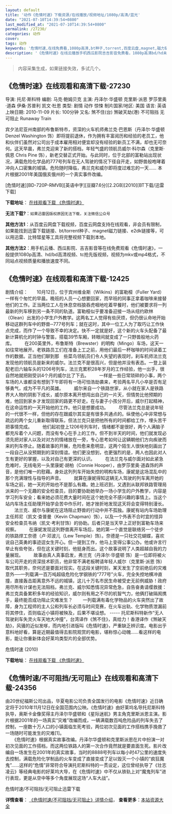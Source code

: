 ```yaml
---
layout: default
title: '动作《危情时速》下载资源/在线播放/视频地址/1080p/高清/蓝光'
date: "2021-07-10T14:39:54+0800"
last_modified_at: "2021-07-10T14:39:54+0800"
permalink: /27230/
categories: 动作
cover:
tags: 动作
keywords: '危情时速,在线免费看,1080p高清,bt种子,torrent,百度云盘,magnet,磁力链,迅雷下载资源'
description: '《危情时速》在线云播放手机西瓜影院吉吉影音免费看，1080p高清bd/hd未删减完整版和tc抢先枪版，mkv/mp4格式，附带bt/torrent种子、magnet/磁力链、百度云盘、网盘资源迅雷下载链接'
---
```


>内容采集生成，如果链接失效，多试几个。


## 《危情时速》在线观看和高清下载-27230

导演: 托尼·斯科特 编剧: 马克·鲍姆贝克 主演: 丹泽尔·华盛顿 克里斯·派恩 罗莎里奥·道森 伊桑·苏普利 凯文·杜恩 类型: 剧情 动作 惊悚 制片国家/地区: 美国 语言: 英语 上映日期: 2010-11-09 片长: 100分钟 又名: 煞不住(台) 煞破天劫(港) 不可阻挡 无可阻止 Runaway Train

宾夕法尼亚州南部的布鲁斯特市，资深的火车机师弗兰克·巴恩斯（丹泽尔·华盛顿 Denzel Washington 饰）即将提前退休，作为拥有丰富阅历和经验的老员工，他和伙伴们虽然对公司出于成本雇用相对便宜却没有经验的新员工不满，却也无可奈何。这天早晨，弗兰克迎来了新的搭档，年轻气盛的领航员威尔·科尔森（克里斯·佩恩 Chris Pine 饰），新老交替正式开始。与此同时，位于北部的富勒站出现状况，满载危险化学品的777号列车在无人驾驶的情况下径自开走，如野兽般咆哮着冲向人口密集的城镇。危险随时降临，弗兰克和威尔即将度过难忘的一天…… 本片根据2001年美国俄亥俄州的一个真实事件改编。


[危情时速][BD-720P-RMVB][英语中字][豆瓣7.6分][2.2GB][2010][BT下载/迅雷下载]

**下载地址**： [在线观看下载 《危情时速》](https://www.btdx8.com/torrent/unstoppable_2010.html) 


**无法下载?**：`如果迅雷因版权原因无法下载，关注微信公众号 `

**其他方法1**：从百度云网盘下载视频，百度云网盘支持在线观看，非会员有限制，如果能找到迅雷下载链接、bt/torrent种子、magnet磁力链接、e2dk链接等，可以用迅雷、比特彗星等工具将完整视频下载到本地。

**其他方法2**：用手机云播、西瓜影院、吉吉影音等在线免费观看《危情时速》，一般提供1080p高清、hd/bd高清视频、tc抢先版视频，视频为mkv或mp4格式，不同站点视频质量和播放速度不同。


## 《危情时速》在线观看和高清下载-12425

剧情介绍：　　10月12日，位于宾州维金斯（Wilkins）的富勒桠（Fuller Yard）一样有个匆忙的早晨。晚班的人员一心想要回家，而早班的同事正拿着咖啡来接替他们的工作。正当两位工人在休息空档狼吞虎咽地吃着早餐时，他们被要求将一列最新的列车移到另一条不同的轨道。富勒桠似乎要准备迎接一场从纽约欧林（Olean）出发的小学生户外教学。这两名工人觉得有些厌烦，但仍很认命地开始移动这群列车中的野兽─777号列车；就在这时，其中一位工人为了取巧让工作快点完成，而作了一个导致不幸的决定。快不一定就是好，这个新的火车头配备了最新计算机化的时钟与警笛，搭载39节车厢，转眼间就变成了一只野兽般地火药库。 　　在200英里外，布鲁斯特（Brewster）的明构（Mingo）车场，这天一如往常地展开。老铁路员工们在准备上工之前，用他们最后一杯咖啡的时间读着工作的数据。正当他们聊到那　些菜鸟领航员们令人失望的表现时，刹车机师法兰克发现他的领航员是新来的威尔。法兰克不是很高兴，但是他并没有表态。一登上装配老旧六轴车头的1206号列车，法兰克累积28年岁月的工作经验，他一出手，很自然地就把刚受训4个月的威尔比了下去。 　　一样是一些日常琐碎的小事，两个车场的人谁都没有想到下午即将有一场可怕浩劫袭来，考验两名平凡小卒是否有足够勇气，成为不平凡的英雄。 　　威尔来自一个铁路世家，从小就在家人是铁路界大人物的阴影下成长，威尔原本离开想闯出自己的一片天，但情势比他预期的难，他回到家乡才发现回家的路更不好走。在与妻子小孩分开后，威尔打起精神，在这命运性的一天开始他的工作。他只是想要成功。 　　尽管法兰克总是说年轻的一代很不一样，但他的存在跟威尔其实是有很多共通点的。纵使他心中非常想与疏远的两个女儿重新取得联系，但法兰克只是把他所有的时间都给工作，埋头苦干把事情完成。 　　他们起初登上1206号列车时，情绪都不是很好，两个人满脑子都充斥着个人问题，而没有专心在手上的工作。但不到半天的时间，他们就发现必须先把对家人以及对对方的情绪放在一旁，专心思考如何让这辆朝他们方向疾驶而来的列车停止。随着故事的开展，危险愈来愈明显，这两个陌生人很快地刻画出了一段自己从没预期到的深刻情谊。他们更没想到，也更强烈的是，两人也因此对人生有更好的掌握，以及对自己有更深的认识。 　　在法兰克与威尔面对如此紧急危难时，无线电另一头里康妮·胡柏（Connie Hooper），由罗莎里奥·道森饰的声音，是他们唯一的慰藉。身处这列列车开始失控的明构车场，康妮是这场混乱中的那个充满理性与指导的声音。 　　就算在康妮得知这辆无人驾驶的列车离开她的车场之前，她一天的开始也不是那么有趣。她上班迟到，又遇到从联邦铁路管理局派来的一个无趣的安全检查员，目的要协助她举办一场小学生的户外教学，内容是学习列车安全；看来她必须花费大量时间在这个她完全不感兴趣的事情上。当这个站内车场主任助理开始学会苦中作乐时，她才挫折地发现这天将会变得特别漫长。 　　法兰克、威尔与康妮在这场阻止野兽的行动中并不孤独。康妮有站内车场助理主任邦尼（凯文·查普曼（Kevin Chapman）饰），以及一个外表不合时宜的怪异安全检查员韦纳（凯文·考利甘饰）的协助。后者只是当天早上正好到富勒车场来视察。 　　在康妮发现这列野兽离开车场后，她的第一个直觉是联络另一个徒步的铁路焊工奈德（卢·邓波儿（Lew Temple）饰）。奈德是一只社交花蝴蝶，喜欢说自己英勇的事迹逗女生开心。但一提到工作，他马上变得公事公办。他或许言行举止有些夸张，但在这关键时刻，他挺身而出。这个故事说明了人类超越自我的力量展现。 　　故事由真人真事启发，弗兰克（丹泽尔·华盛顿 饰）是一位即将被火车公司开走的资深技术职员，他非常不满老板聘请年轻人威尔（克里斯·派恩 饰）取代其职务，奈何还是要面对现实。在这段关键时刻，某天发生了空前绝后的灾难意外──一列载满一百万吨超级危险化学钢铁的“777号”火车，完全失控地横冲直撞，直接轰击距离意外不远的城镇，这儿十万名市民生命被受史无前例威胁！政府用尽所有计谋也无法阻档，弗兰克、威尔知悉情况异常危急，自告奋勇请缨救援：弗兰克具备累积多年的经验知识，威尔则有用之不尽的机智气力，他俩打破隔阂携手，最终能否成功阻止灾难发生？ 　　一列载满有毒化学物品的火车突然出了故障，身为工程师的主人公和列车长必须与时间竞赛，在火车出轨、化学物质泄漏前将其停住，否则临近小镇将被殃及，后果不堪设想。 ----- 托尼斯科特新作“无人驾驶刹车失灵火车天地大冲撞”，台湾译作《煞不住》，真给力！香港译作《煞破天劫》，风骚的近似发嗲，而内地引进版叫《危情时速》，严重缺乏辨识度。电影出乎意料地好看，算是近期最值得去影院观赏的电影，堪称惊心动魄……看这样的电影，能让你重新体会好莱坞类型片的全部优势。


危情时速 (2010)

**下载地址**： [在线观看下载 《危情时速》](https://www.btbtdy.me/btdy/dy6943.html) 


## 《危情时速/不可阻挡/无可阻止》在线观看和高清下载-24356

由20世纪福斯公司出品，华夏电影公司负责全国发行的电影《危情时速》近日确定将于2010年11月12日在全国范围内公映。《危情时速》由好莱坞名导托尼斯科特执导，奥斯卡金像奖得主丹泽尔华盛顿和《星际迷航》男主角克里斯派恩主演。影片根据2001年的一场真实&ldquo;灾难”改编而成，一辆满载数百吨危险品的列车失去了控制，一座数十万人口的小镇面临生死考验，两位初次见面的工作搭档携手挽救了一场随时可能发生的灾难[1]﻿。<br />　　《危情时速》根据真实故事改编。丹泽尔华盛顿和克里斯派恩在片中扮演一对初次见面的工作搭档，而这两位铁路人的第一次合作竟然就是要直面生死。影片改编自一场发生在2001年的真实故事，当时的8888号列车以每小时47公里的速度失去控制，满载危险化学制品的火车变成了直接变成了足以毁灭一个小镇的“疯狂魔鬼”……这样的&ldquo;危情”非常符合导演托尼斯科特的一贯设定，这位曾经执导了《壮志凌云》等经典电影的好莱坞大导，在《危情时速》中不仅从铁轨上对&ldquo;魔鬼列车”进行表现，更是从空中等多个角度展现这场&ldquo;人车大战”。


危情时速/不可阻挡/无可阻止迅雷下载

**详情查看**： [《危情时速/不可阻挡/无可阻止》详情介绍](/movie/24356/)， **查看更多**：[本站资源大全](/movie/t/all/)

